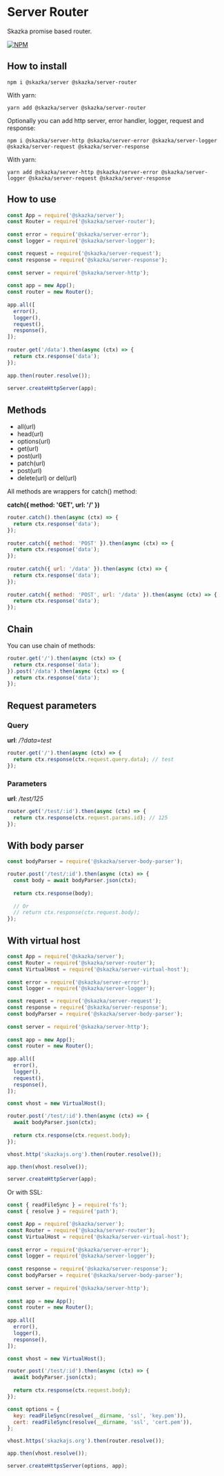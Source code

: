 # Server Router

Skazka promise based router.

[![NPM](https://nodei.co/npm/@skazka/server-router.png)](https://npmjs.org/package/@skazka/server-router)

## How to install

    npm i @skazka/server @skazka/server-router
    
With yarn:

    yarn add @skazka/server @skazka/server-router
    
Optionally you can add http server, error handler, logger, request and  response:

    npm i @skazka/server-http @skazka/server-error @skazka/server-logger @skazka/server-request @skazka/server-response
      
With yarn:

    yarn add @skazka/server-http @skazka/server-error @skazka/server-logger @skazka/server-request @skazka/server-response

## How to use

```javascript
const App = require('@skazka/server');
const Router = require('@skazka/server-router');
        
const error = require('@skazka/server-error');
const logger = require('@skazka/server-logger');

const request = require('@skazka/server-request');
const response = require('@skazka/server-response');
        
const server = require('@skazka/server-http');
        
const app = new App();
const router = new Router();
        
app.all([
  error(),
  logger(),
  request(),
  response(),
]);
    
router.get('/data').then(async (ctx) => {
  return ctx.response('data');
});
        
app.then(router.resolve());
        
server.createHttpServer(app);
```

## Methods

* all(url)
* head(url)
* options(url)
* get(url)
* post(url)
* patch(url)
* post(url)
* delete(url) or del(url)

All methods are wrappers for catch() method:

**catch({ method: 'GET', url: '/' })**

```javascript
router.catch().then(async (ctx) => {
  return ctx.response('data');
});
    
router.catch({ method: 'POST' }).then(async (ctx) => {
  return ctx.response('data');
});
    
router.catch({ url: '/data' }).then(async (ctx) => {
  return ctx.response('data');
});
    
router.catch({ method: 'POST', url: '/data' }).then(async (ctx) => {
  return ctx.response('data');
});
```

## Chain

You can use chain of methods:

```javascript
router.get('/').then(async (ctx) => {
  return ctx.response('data');
}).post('/data').then(async (ctx) => {
  return ctx.response('data');
});
```
    
## Request parameters

### Query

**url**: */?data=test*

```javascript
router.get('/').then(async (ctx) => {
  return ctx.response(ctx.request.query.data); // test
});
```
    
### Parameters

**url**: */test/125*

```javascript
router.get('/test/:id').then(async (ctx) => {
  return ctx.response(ctx.request.params.id); // 125
});
```

## With body parser

```javascript
const bodyParser = require('@skazka/server-body-parser');

router.post('/test/:id').then(async (ctx) => {
  const body = await bodyParser.json(ctx);
  
  return ctx.response(body);
  
  // Or 
  // return ctx.response(ctx.request.body);
});
```

## With virtual host

```javascript
const App = require('@skazka/server');
const Router = require('@skazka/server-router');
const VirtualHost = require('@skazka/server-virtual-host');
        
const error = require('@skazka/server-error');
const logger = require('@skazka/server-logger');

const request = require('@skazka/server-request');
const response = require('@skazka/server-response');
const bodyParser = require('@skazka/server-body-parser');
        
const server = require('@skazka/server-http');
        
const app = new App();
const router = new Router();
        
app.all([
  error(),
  logger(),
  request(),
  response(),
]);

const vhost = new VirtualHost();

router.post('/test/:id').then(async (ctx) => {
  await bodyParser.json(ctx);
  
  return ctx.response(ctx.request.body);
});

vhost.http('skazkajs.org').then(router.resolve());

app.then(vhost.resolve());

server.createHttpServer(app);
```

Or with SSL:

```javascript
const { readFileSync } = require('fs');
const { resolve } = require('path');

const App = require('@skazka/server');
const Router = require('@skazka/server-router');
const VirtualHost = require('@skazka/server-virtual-host');
        
const error = require('@skazka/server-error');
const logger = require('@skazka/server-logger');
        
const response = require('@skazka/server-response');
const bodyParser = require('@skazka/server-body-parser');
        
const server = require('@skazka/server-http');
        
const app = new App();
const router = new Router();
        
app.all([
  error(),
  logger(),
  response(),
]);

const vhost = new VirtualHost();

router.post('/test/:id').then(async (ctx) => {
  await bodyParser.json(ctx);
  
  return ctx.response(ctx.request.body);
});

const options = {
  key: readFileSync(resolve(__dirname, 'ssl', 'key.pem')),
  cert: readFileSync(resolve(__dirname, 'ssl', 'cert.pem')),
};

vhost.https('skazkajs.org').then(router.resolve());

app.then(vhost.resolve());

server.createHttpsServer(options, app);
```
